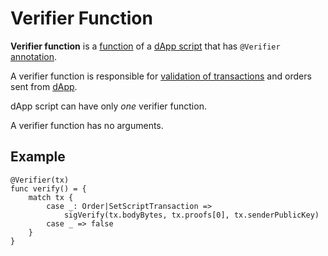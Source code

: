 # Verifier Function

**Verifier function** is a [function](/en/ride/functions) of a [dApp script](/en/ride/script/script-types/dapp-script) that has `@Verifier` [annotation](/en/ride/functions/annotations).

A verifier function is responsible for [validation of transactions](/en/blockchain/transaction/transaction-validation) and orders sent from [dApp](/en/blockchain/account/dapp).

dApp script can have only _one_ verifier function.

A verifier function has no arguments.

## Example

``` ride
@Verifier(tx)
func verify() = {
    match tx {
        case _: Order|SetScriptTransaction =>
            sigVerify(tx.bodyBytes, tx.proofs[0], tx.senderPublicKey)
        case _ => false
    }
}
```
